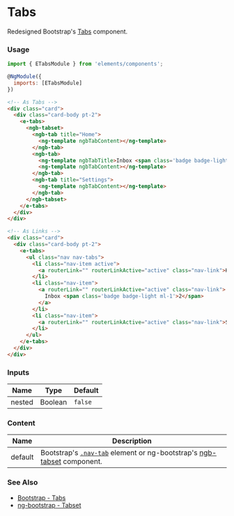 # Tabs

Redesigned Bootstrap's [Tabs](http://getbootstrap.com/docs/4.0/components/navs/#tabs) component.

<!-- STORY -->

### Usage

```js
import { ETabsModule } from 'elements/components';

@NgModule({
  imports: [ETabsModule]
})
```
```html
<!-- As Tabs -->
<div class="card">
  <div class="card-body pt-2">
    <e-tabs>
      <ngb-tabset>
        <ngb-tab title="Home">
          <ng-template ngbTabContent></ng-template>
        </ngb-tab>
        <ngb-tab>
          <ng-template ngbTabTitle>Inbox <span class='badge badge-light ml-1'>2</span></ng-template>
          <ng-template ngbTabContent></ng-template>
        </ngb-tab>
        <ngb-tab title="Settings">
          <ng-template ngbTabContent></ng-template>
        </ngb-tab>
      </ngb-tabset>
    </e-tabs>
  </div>
</div>
```
```html
<!-- As Links -->
<div class="card">
  <div class="card-body pt-2">
    <e-tabs>
      <ul class="nav nav-tabs">
        <li class="nav-item active">
          <a routerLink="" routerLinkActive="active" class="nav-link">Home</a>
        </li>
        <li class="nav-item">
          <a routerLink="" routerLinkActive="active" class="nav-link">
            Inbox <span class='badge badge-light ml-1'>2</span>
          </a>
        </li>
        <li class="nav-item">
          <a routerLink="" routerLinkActive="active" class="nav-link">Settings</a>
        </li>
      </ul>
    </e-tabs>
  </div>
</div>
```

### Inputs

| Name   | Type    | Default |
|--------|---------|---------|
| nested | Boolean | `false` |

### Content

| Name    | Description |
|---------|-------------|
| default | Bootstrap's [`.nav-tab`](http://getbootstrap.com/docs/4.0/components/navs/#tabs) element or ng-bootstrap's [ngb-tabset](https://ng-bootstrap.github.io/#/components/tabs/examples) component. |

### See Also
- [Bootstrap - Tabs](http://getbootstrap.com/docs/4.0/components/navs/#tabs)
- [ng-bootstrap - Tabset](https://ng-bootstrap.github.io/#/components/tabs/examples)
